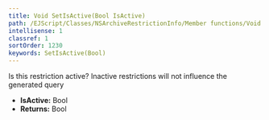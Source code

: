 ```yaml
---
title: Void SetIsActive(Bool IsActive)
path: /EJScript/Classes/NSArchiveRestrictionInfo/Member functions/Void SetIsActive(Bool p_0)
intellisense: 1
classref: 1
sortOrder: 1230
keywords: SetIsActive(Bool)
---
```



Is this restriction active?  Inactive restrictions will not influence the generated query



* **IsActive:** Bool
* **Returns:** Bool


